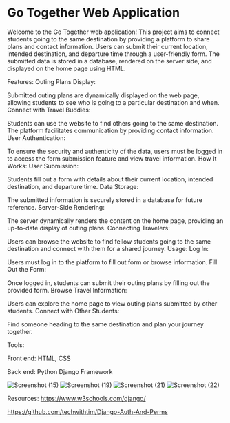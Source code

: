 # Go Together Web Application
Welcome to the Go Together web application! This project aims to connect students going to the same destination by providing a platform to share plans and contact information. Users can submit their current location, intended destination, and departure time through a user-friendly form. The submitted data is stored in a database, rendered on the server side, and displayed on the home page using HTML.

Features:
Outing Plans Display:

Submitted outing plans are dynamically displayed on the web page, allowing students to see who is going to a particular destination and when.
Connect with Travel Buddies:

Students can use the website to find others going to the same destination. The platform facilitates communication by providing contact information.
User Authentication:

To ensure the security and authenticity of the data, users must be logged in to access the form submission feature and view travel information.
How It Works:
User Submission:

Students fill out a form with details about their current location, intended destination, and departure time.
Data Storage:

The submitted information is securely stored in a database for future reference.
Server-Side Rendering:

The server dynamically renders the content on the home page, providing an up-to-date display of outing plans.
Connecting Travelers:

Users can browse the website to find fellow students going to the same destination and connect with them for a shared journey.
Usage:
Log In:

Users must log in to the platform to fill out form or browse information.
Fill Out the Form:

Once logged in, students can submit their outing plans by filling out the provided form.
Browse Travel Information:

Users can explore the home page to view outing plans submitted by other students.
Connect with Other Students:

Find someone heading to the same destination and plan your journey together.

Tools:

Front end: HTML, CSS

Back end: Python Django Framework

![Screenshot (15)](https://github.com/Ifethecoder/gotogether/assets/103268343/65b5e311-7b00-4353-9059-5f384088d8f7)
![Screenshot (19)](https://github.com/Ifethecoder/gotogether/assets/103268343/0b41d9c4-9fc1-4aaf-8afa-b79d6bbda527)
![Screenshot (21)](https://github.com/Ifethecoder/gotogether/assets/103268343/9cfa007d-f0d0-4784-8120-d65b0b034c54)
![Screenshot (22)](https://github.com/Ifethecoder/gotogether/assets/103268343/49217008-b295-4bba-a9f8-80c19c550889)

Resources:
https://www.w3schools.com/django/

https://github.com/techwithtim/Django-Auth-And-Perms
